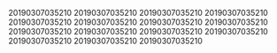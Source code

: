 20190307035210
20190307035210
20190307035210
20190307035210
20190307035210
20190307035210
20190307035210
20190307035210
20190307035210
20190307035210
20190307035210
20190307035210
20190307035210
20190307035210
20190307035210
